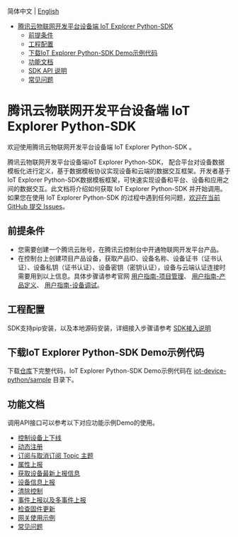 简体中文 | [English](doc/en)   

* [腾讯云物联网开发平台设备端 IoT Explorer Python-SDK](#腾讯云物联网开发平台设备端-IoT-Explorer-Python-SDK)
  * [前提条件](#前提条件)
  * [工程配置](#工程配置)
  * [下载IoT Explorer Python-SDK Demo示例代码](#下载IoT-Explorer-Python-SDK-Demo示例代码)
  * [功能文档](#功能文档)
  * [SDK API 说明](#SDK-API-说明)
  * [常见问题](#常见问题)

# 腾讯云物联网开发平台设备端 IoT Explorer Python-SDK
欢迎使用腾讯云物联网开发平台设备端 IoT Explorer Python-SDK 。

腾讯云物联网开发平台设备端IoT Explorer Python-SDK， 配合平台对设备数据模板化进行定义，基于数据模板协议实现设备和云端的数据交互框架。开发者基于IoT Explorer Python-SDK数据模板框架，可快速实现设备和平台、设备和应用之间的数据交互。此文档将介绍如何获取 IoT Explorer Python-SDK 并开始调用。 如果您在使用 IoT Explorer Python-SDK 的过程中遇到任何问题，[欢迎在当前 GitHub 提交 Issues](https://github.com/tencentyun/iot-device-python/issues/new)。

## 前提条件
* 您需要创建一个腾讯云账号，在腾讯云控制台中开通物联网开发平台产品。
* 在控制台上创建项目产品设备，获取产品ID、设备名称、设备证书（证书认证）、设备私钥（证书认证）、设备密钥（密钥认证），设备与云端认证连接时需要用到以上信息。具体步骤请参考官网 [用户指南-项目管理](https://cloud.tencent.com/document/product/1081/40290)、 [用户指南-产品定义](https://cloud.tencent.com/document/product/1081/34739)、 [用户指南-设备调试](https://cloud.tencent.com/document/product/1081/34741)。

## 工程配置
SDK支持pip安装，以及本地源码安装，详细接入步骤请参考 [SDK接入说明](doc/SDK接入说明.md)

## 下载IoT Explorer Python-SDK Demo示例代码
下载[仓库](../../../)下完整代码，IoT Explorer Python-SDK Demo示例代码在 [iot-device-python/sample](../../../tree/master/sample) 目录下。

## 功能文档
调用API接口可以参考以下对应功能示例Demo的使用。

* [控制设备上下线](doc/控制设备上下线.md)
* [动态注册](doc/动态注册.md)
* [订阅与取消订阅 Topic 主题](doc/订阅与取消订阅%20Topic%20主题.md)
* [属性上报](doc/属性上报.md)
* [获取设备最新上报信息](doc/获取设备最新上报信息.md)
* [设备信息上报](doc/设备信息上报.md)
* [清除控制](doc/清除控制.md)
* [事件上报以及多事件上报](doc/事件上报以及多事件上报.md)
* [检查固件更新](doc/检查固件更新.md)
* [网关使用示例](doc/网关使用示例.md)
* [常见问题](doc/常见问题.md)
